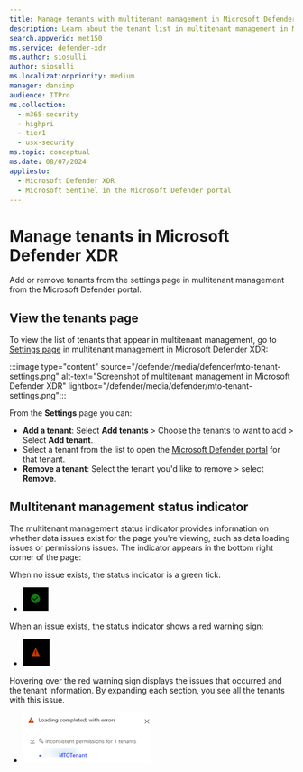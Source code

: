```yaml
---
title: Manage tenants with multitenant management in Microsoft Defender XDR
description: Learn about the tenant list in multitenant management in Microsoft Defender XDR
search.appverid: met150
ms.service: defender-xdr
ms.author: siosulli
author: siosulli
ms.localizationpriority: medium
manager: dansimp
audience: ITPro
ms.collection: 
  - m365-security
  - highpri
  - tier1
  - usx-security
ms.topic: conceptual
ms.date: 08/07/2024
appliesto:
  - Microsoft Defender XDR
  - Microsoft Sentinel in the Microsoft Defender portal
---
```


# Manage tenants in Microsoft Defender XDR

Add or remove tenants from the settings page in multitenant management from the Microsoft Defender portal.

## View the tenants page

To view the list of tenants that appear in multitenant management, go to [Settings page](https://mto.security.microsoft.com/mtosettings) in multitenant management in Microsoft Defender XDR:

   :::image type="content" source="/defender/media/defender/mto-tenant-settings.png" alt-text="Screenshot of multitenant management in Microsoft Defender XDR" lightbox="/defender/media/defender/mto-tenant-settings.png":::

From the **Settings** page you can:

- **Add a tenant**: Select **Add tenants** > Choose the tenants to want to add > Select **Add tenant**.
- Select a tenant from the list to open the [Microsoft Defender portal](https://security.microsoft.com) for that tenant.
- **Remove a tenant**: Select the tenant you'd like to remove > select **Remove**.

## Multitenant management status indicator

The multitenant management status indicator provides information on whether data issues exist for the page you're viewing, such as data loading issues or permissions issues. The indicator appears in the bottom right corner of the page:

When no issue exists, the status indicator is a green tick:

- ![No data issues](/defender/media/defender/mto_nodata_issue.png)

When an issue exists, the status indicator shows a red warning sign:

- ![data issues](/defender/media/defender/mto-data-issues.png)

Hovering over the red warning sign displays the issues that occurred and the tenant information. By expanding each section, you see all the tenants with this issue.

- ![tenant data issues](/defender/media/defender/mto-tenantdata-issues.png)
